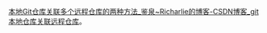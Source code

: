 [本地Git仓库关联多个远程仓库的两种方法_鉴泉~Richarlie的博客-CSDN博客_git本地仓库关联远程仓库](https://blog.csdn.net/s_156/article/details/120975674)。